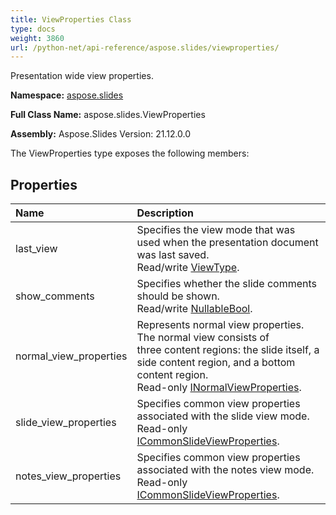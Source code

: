 ```yaml
---
title: ViewProperties Class
type: docs
weight: 3860
url: /python-net/api-reference/aspose.slides/viewproperties/
---
```


Presentation wide view properties.

**Namespace:** [aspose.slides](/slides/python-net/api-reference/aspose.slides/)

**Full Class Name:** aspose.slides.ViewProperties

**Assembly:**  Aspose.Slides Version: 21.12.0.0

The ViewProperties type exposes the following members:
## **Properties**
|**Name**|**Description**|
| :- | :- |
|last_view|Specifies the view mode that was used when the presentation document was last saved.<br/>            Read/write [ViewType](/python-net/api-reference/aspose.slides/viewtype/).|
|show_comments|Specifies whether the slide comments should be shown.<br/>            Read/write [NullableBool](/python-net/api-reference/aspose.slides/nullablebool/).|
|normal_view_properties|Represents normal view properties. The normal view consists of<br/>            three content regions: the slide itself, a side content region, and a bottom content region.<br/>            Read-only [INormalViewProperties](/python-net/api-reference/aspose.slides/inormalviewproperties/).|
|slide_view_properties|Specifies common view properties associated with the slide view mode.<br/>            Read-only [ICommonSlideViewProperties](/python-net/api-reference/aspose.slides/icommonslideviewproperties/).|
|notes_view_properties|Specifies common view properties associated with the notes view mode.<br/>            Read-only [ICommonSlideViewProperties](/python-net/api-reference/aspose.slides/icommonslideviewproperties/).|

